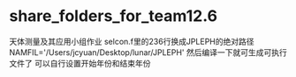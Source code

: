 # share_folders_for_team12.6
天体测量及其应用小组作业
selcon.f里的236行换成JPLEPH的绝对路径      NAMFIL='/Users/jcyuan/Desktop/lunar/JPLEPH'
然后编译一下就可生成可执行文件了
可以自行设置开始年份和结束年份
